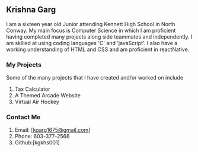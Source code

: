 ## Krishna Garg

I am a sixteen year old Junior attending Kennett High School in North Conway. My main focus is Computer Science in which I am proficient having completed many projects along side teammates and independently. I am skilled at using coding languages 'C' and 'javaScript'. I also have a working understanding of HTML and CSS and am proficient in reactNative. 

### My Projects
Some of the many projects that I have created and/or worked on include 
1. Tax Calculator
2. A Themed Arcade Website
3. Virtual Air Hockey


### Contact Me
1. Email: [kgarg1675@gmail.com]
2. Phone: 603-377-2566
3. Github:[kgkhs001]



